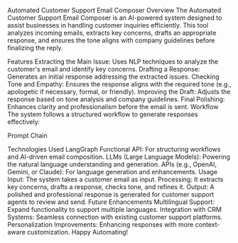 Automated Customer Support Email Composer
Overview
The Automated Customer Support Email Composer is an AI-powered system designed to assist businesses in handling customer inquiries efficiently. This tool analyzes incoming emails, extracts key concerns, drafts an appropriate response, and ensures the tone aligns with company guidelines before finalizing the reply.

Features
Extracting the Main Issue: Uses NLP techniques to analyze the customer's email and identify key concerns.
Drafting a Response: Generates an initial response addressing the extracted issues.
Checking Tone and Empathy: Ensures the response aligns with the required tone (e.g., apologetic if necessary, formal, or friendly).
Improving the Draft: Adjusts the response based on tone analysis and company guidelines.
Final Polishing: Enhances clarity and professionalism before the email is sent.
Workflow
The system follows a structured workflow to generate responses effectively:

Prompt Chain

Technologies Used
LangGraph Functional API: For structuring workflows and AI-driven email composition.
LLMs (Large Language Models): Powering the natural language understanding and generation.
APIs (e.g., OpenAI, Gemini, or Claude): For language generation and enhancements.
Usage
Input: The system takes a customer email as input.
Processing: It extracts key concerns, drafts a response, checks tone, and refines it.
Output: A polished and professional response is generated for customer support agents to review and send.
Future Enhancements
Multilingual Support: Expand functionality to support multiple languages.
Integration with CRM Systems: Seamless connection with existing customer support platforms.
Personalization Improvements: Enhancing responses with more context-aware customization.
Happy Automating!